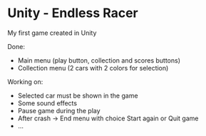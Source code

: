 # Unity - Endless Racer
 My first game created in Unity

 Done:
 - Main menu (play button, collection and scores buttons)
 - Collection menu (2 cars with 2 colors for selection)

 Working on:
 - Selected car must be shown in the game
 - Some sound effects
 - Pause game during the play
 - After crash -> End menu with choice Start again or Quit game
 - ...

